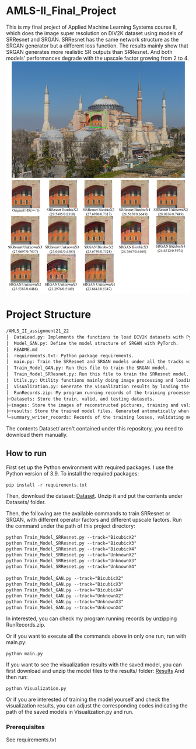 # AMLS-II_Final_Project
This is my final project of Applied Machine Learning Systems course II, which does the image super resolution on DIV2K 
dataset using models of SRResnet and SRGAN. SRResnet has the same network structure as the SRGAN generator but a 
different loss function. The results mainly show that SRGAN generates more realistic SR outputs than SRResnet. 
And both models’ performances degrade with the upscale factor growing from 2 to 4.
![image](https://github.com/wendiganyu/AMLS_II_assignment21_22/blob/main/images/Pre.png)

# Project Structure
```bash
/AMLS_II_assignment21_22
│  DataLoad.py: Implements the functions to load DIV2K datasets with PyTorch.
│  Model_GAN.py: Define the model structure of SRGAN with PyTorch.
│  README.md
│  requirements.txt: Python package requirements.
│  main.py: Train the SRResnet and SRGAN models under all the tracks with one run. 
│  Train_Model_GAN.py: Run this file to train the SRGAN model.
│  Train_Model_SRResnet.py: Run this file to train the SRResnet model.
│  Utils.py: Utility functions mainly doing image processing and loading the saved SR generator model.
│  Visualization.py: Generate the visualization results by loading the saved models. The visualization figures are used for report.     
│  RunRecords.zip: My program running records of the training processes of SRResnet and SRGAN.
├─Datasets: Store the train, valid, and testing datasets.
├─images: Store the images of reconstructed pictures, training and validating curves, etc.
├─results: Store the trained model files. Generated antomatically when running the program.
└─summary_writer_records: Records of the training losses, validating metrics, etc. Saved with Tensorboard Summarywriter.
```
The contents Dataset/ aren't contained under this repository, you need to download them manually.

## How to run
First set up the Python environment with required packages. I use the Python version of 3.9.
To install the required packages:
```
pip install -r requirements.txt
```

Then, download the dataset: [Dataset](https://drive.google.com/file/d/1YqX7FZg3DjGmdQs6yDjvuTzz-qKeK_dt/view?usp=sharing). Unzip it and put the contents under Datasets/ folder.

Then, the following are the available commands to train SRResnet or SRGAN, with different operator factors and different upscale factors. Run the command under the path of this project directory:
```
python Train_Model_SRResnet.py --track="BicubicX2" 
python Train_Model_SRResnet.py --track="BicubicX3" 
python Train_Model_SRResnet.py --track="BicubicX4" 
python Train_Model_SRResnet.py --track="UnknownX2" 
python Train_Model_SRResnet.py --track="UnknownX3" 
python Train_Model_SRResnet.py --track="UnknownX4" 

python Train_Model_GAN.py --track="BicubicX2" 
python Train_Model_GAN.py --track="BicubicX3" 
python Train_Model_GAN.py --track="BicubicX4" 
python Train_Model_GAN.py --track="UnknownX2" 
python Train_Model_GAN.py --track="UnknownX3" 
python Train_Model_GAN.py --track="UnknownX4"
```
In interested, you can check my program running records by unzipping RunRecords.zip.

Or if you want to execute all the commands above in only one run, run with main.py:
```
python main.py
```

If you want to see the visualization results with the saved model, you can first download and unzip the model files to the results/ folder: [Results](https://drive.google.com/file/d/1l_D4dleZ427yqDYGBXeuuWJ2pVNHL7z1/view?usp=sharing)
And then run:
```
python Visualization.py
```
Or if you are interested of training the model yourself and check the visualization results, you can adjust the corresponding codes indicating the path of the saved models in Visualization.py and run.

### Prerequisites

See requirements.txt
